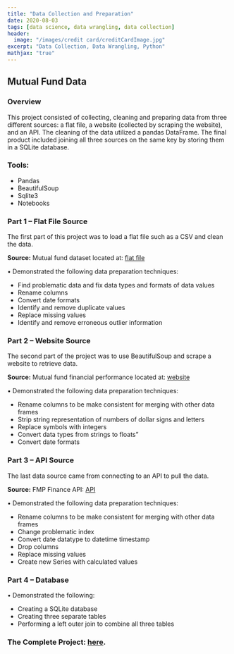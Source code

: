 ```yaml
---
title: "Data Collection and Preparation"
date: 2020-08-03
tags: [data science, data wrangling, data collection]
header:
  image: "/images/credit card/creditCardImage.jpg"
excerpt: "Data Collection, Data Wrangling, Python"
mathjax: "true"
---
```


## Mutual Fund Data

### Overview
This project consisted of collecting, cleaning and preparing data from three different sources: a flat file, a website (collected by scraping the website), and an API. The cleaning of the data utilized a pandas DataFrame. The final product included joining all three sources on the same key by storing them in a SQLite database.

### Tools:

* Pandas
* BeautifulSoup
* Sqlite3
* Notebooks

### Part 1 – Flat File Source

The first part of this project was to load a flat file such as a CSV and clean the data.

**Source:** Mutual fund dataset located at: [flat file](https://www.kaggle.com/stefanoleone992/mutual-funds-and-etfs?select=Mutual+Funds.csv)

• Demonstrated the following data preparation techniques:

* Find problematic data and fix data types and formats of data values
* Rename columns
* Convert date formats
* Identify and remove duplicate values
* Replace missing values
* Identify and remove erroneous outlier information

### Part 2 – Website Source

The second part of the project was to use BeautifulSoup and scrape a website to retrieve data.

**Source:** Mutual fund financial performance located at: [website](https://charts.ussif.org/mfpc/)

• Demonstrated the following data preparation techniques:

* Rename columns to be make consistent for merging with other data frames
* Strip string representation of numbers of dollar signs and letters
* Replace symbols with integers
* Convert data types from strings to floats”
* Convert date formats

### Part 3 – API Source

The last data source came from connecting to an API to pull the data.

**Source:** FMP Finance API: [API](https://financialmodelingprep.com/developer/docs/)

• Demonstrated the following data preparation techniques:

* Rename columns to be make consistent for merging with other data frames
* Change problematic index
* Convert date datatype to datetime timestamp
* Drop columns
* Replace missing values
* Create new Series with calculated values

### Part 4 – Database

• Demonstrated the following:

* Creating a SQLite database
* Creating three separate tables
* Performing a left outer join to combine all three tables


### The Complete Project: [here](https://github.com/MaryDonovanMartello/https://github.com/MaryDonovanMartello/Data-Collection-Preparation-Mutual-Funds).
